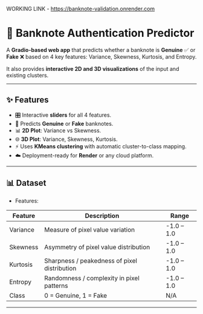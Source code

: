 WORKING LINK - 
https://banknote-validation.onrender.com


# 🏦 Banknote Authentication Predictor

A **Gradio-based web app** that predicts whether a banknote is **Genuine** ✅ or **Fake** ❌ based on 4 key features: Variance, Skewness, Kurtosis, and Entropy.  

It also provides **interactive 2D and 3D visualizations** of the input and existing clusters.

---

## ✨ Features

- 🎛️ Interactive **sliders** for all 4 features.
- 🔮 Predicts **Genuine** or **Fake** banknotes.
- 📊 **2D Plot**: Variance vs Skewness.
- 🌐 **3D Plot**: Variance, Skewness, Kurtosis.
- ⚡ Uses **KMeans clustering** with automatic cluster-to-class mapping.
- ☁️ Deployment-ready for **Render** or any cloud platform.

---

## 📊 Dataset

- Features:

| Feature     | Description                                         | Range           |
|------------|----------------------------------------------------|----------------|
| Variance   | Measure of pixel value variation                  | -1.0 – 1.0      |
| Skewness   | Asymmetry of pixel value distribution            | -1.0 – 1.0   |
| Kurtosis   | Sharpness / peakedness of pixel distribution     | -1.0 – 1.0   |
| Entropy    | Randomness / complexity in pixel patterns        | -1.0 – 1.0     |
| Class      | 0 = Genuine, 1 = Fake                             | N/A            |

---






